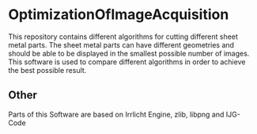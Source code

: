 # OptimizationOfImageAcquisition

This repository contains different algorithms for cutting different sheet metal parts. The sheet metal parts can have different geometries and should be able to be displayed in the smallest possible number of images. This software is used to compare different algorithms in order to achieve the best possible result.

## Other

Parts of this Software are based on Irrlicht Engine, zlib, libpng and IJG-Code